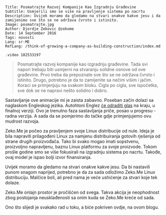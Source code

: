 ```.header
Title: Posmatrajte Razvoj Kompanije Kao Izgradnju Građevine
Subtitle: Usmjerili smo se više na pravljenje sistema po nacrtu 
Description: Uvijek moramo da gledamo na stvari onakve kakve jesu i da zamijenimo sve što se ne održava čvrsto i istinito.
Image: posmatrajte.jpg
Author: Djordje Zekovic @zekome
Date: 14 September 2016
Tags: novosti
Lang: sr-ME
RefLang: /think-of-growing-a-company-as-building-construction/index.md
```

`.video 182533197`

> Posmatrajte razvoj kompanije kao izgradnju građevine. Tada svi napori trebaju biti usmjerni na stvaranju solidne osnove od ove građevine. Prvo treba da prepoznate sve što se ne održava čvrsto i istinito. Drugo, potrebno je da to zamijenite sa nečim višim i jačim. Koraci se primjenjuju na svakom bloku. Cigla po cigla, sve ispočetka, sve dok se ne napravi nešto solidno i dobro.

Sastavljanje ove animacije mi je zaista zabavno. Poseban začin dolazi sa naglaskom Engleskog jezika. Autohtoni Englez [će odraditi glas](https://youtu.be/4cZqKZJ_v24) na kraju, u finalnoj verziji. Ovo je trenutno faza sastavljanja priče, posao u progresu - radna verzija. A sada da se pomjerimo do tačke gdje primjenjujemo ovu mudrost razvoja.

Zeko.Me je počeo za pravljenjem svoje Linux distribucije od nule. Ideja je bila napraviti prilagođeni Linux za namjenu distribuiranja gotovih rješenja od strane drugih proizvođača. Tako bi svako mogao imati sopstvenu, proizvoljno napravljenu, baznu Linux platformu za svoje proizvode. Tokom prošle godine smo se više fokusirali na izgradnju sistema po nacrtu. Takođe, ovaj model je ispao bolji izvor finansiranja.

Uvijek moramo da gledamo na stvari onakve kakve jesu. Da bi nastavili punom snagom naprijed, potrebno je da za sada odložimo Zeko.Me Linux distribuciju. Malčice boli, ali pred nama je veće ushićenje za stvari koje tek dolaze.

Zeko.Me onlajn prostor je pročišćen od svega. Takva akcija je neophodnost zbog postojanja neusklađenosti sa onim kuda se Zeko.Me kreće od sada.

Ono što slijedi je svakako rad u toku, a biće pokriven ovdje, na ovom blogu.
